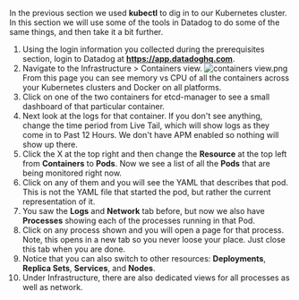 In the previous section we used **kubectl** to dig in to our Kubernetes cluster. In this section we will use some of the tools in Datadog to do some of the same things, and then take it a bit further.

1.  Using the login information you collected during the prerequisites section, login to Datadog at **https://app.datadoghq.com**.
2.  Navigate to the Infrastructure > Containers view. ![containers view.png](/images/dd-containers-view.png) From this page you can see memory vs CPU of all the containers across your Kubernetes clusters and Docker on all platforms.
3.  Click on one of the two containers for etcd-manager to see a small dashboard of that particular container.
4.  Next look at the logs for that container. If you don't see anything, change the time period from Live Tail, which will show logs as they come in to Past 12 Hours. We don't have APM enabled so nothing will show up there.
5.  Click the X at the top right and then change the **Resource** at the top left from **Containers** to **Pods**. Now we see a list of all the **Pods** that are being monitored right now. 
6.  Click on any of them and you will see the YAML that describes that pod. This is not the YAML file that started the pod, but rather the current representation of it.
7.  You saw the **Logs** and **Network** tab before, but now we also have **Processes** showing each of the processes running in that Pod. 
8.  Click on any process shown and you will open a page for that process. Note, this opens in a new tab so you never loose your place. Just close this tab when you are done.
9.  Notice that you can also switch to other resources: **Deployments**, **Replica Sets**, **Services**, and **Nodes**.
10. Under Infrastructure, there are also dedicated views for all processes as well as network.